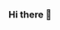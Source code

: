 ### Hi there 👋

<!--
**ChrisJones86/ChrisJones86** is a ✨ _special_ ✨ repository because its `README.md` (this file) appears on your GitHub profile.

Here are some ideas to get you started:

- 🔭 I’m currently working on ... gettting better at writting functions and unit tests
- 🌱 I’m currently learning ... sass in order to write better style sheets
- 👯 I’m looking to collaborate on ... becoming faster and getting better
- 🤔 I’m looking for help with ... getting a full time front-end position
- 📫 How to reach me: ... email is best: chrisjonesfor86@gmail.com or contact on my https://chrisjones86.github.io/New-Portfolio/
- ⚡ Fun fact: ... During my free time, I thoroughly enjoy embarking on adventurous deep-sea fishing excursions, seeking out and triumphing over awe-inspiring sea monsters.
-->
